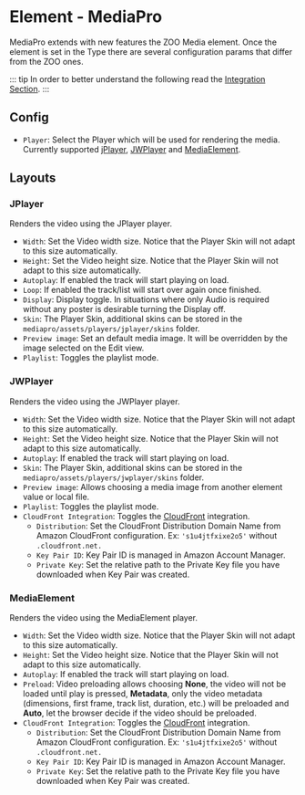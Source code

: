 # Element - MediaPro

MediaPro extends with new features the ZOO Media element. Once the element is set in the Type there are several configuration params that differ from the ZOO ones.

::: tip
In order to better understand the following read the [Integration Section](./integration.md).
:::

## Config

- `Player`: Select the Player which will be used for rendering the media. Currently supported [jPlayer](http://www.jplayer.org/), [JWPlayer](http://www.jwplayer.com/) and [MediaElement](http://www.mediaelementjs.com/).

## Layouts

### JPlayer

Renders the video using the JPlayer player.

- `Width`: Set the Video width size. Notice that the Player Skin will not adapt to this size automatically.
- `Height`: Set the Video height size. Notice that the Player Skin will not adapt to this size automatically.
- `Autoplay`: If enabled the track will start playing on load.
- `Loop`: If enabled the track/list will start over again once finished.
- `Display`: Display toggle. In situations where only Audio is required without any poster is desirable turning the Display off.
- `Skin`: The Player Skin, additional skins can be stored in the `mediapro/assets/players/jplayer/skins` folder.
- `Preview image`: Set an default media image. It will be overridden by the image selected on the Edit view.
- `Playlist`: Toggles the playlist mode.

### JWPlayer

Renders the video using the JWPlayer player.

- `Width`: Set the Video width size. Notice that the Player Skin will not adapt to this size automatically.
- `Height`: Set the Video height size. Notice that the Player Skin will not adapt to this size automatically.
- `Autoplay`: If enabled the track will start playing on load.
- `Skin`: The Player Skin, additional skins can be stored in the `mediapro/assets/players/jwplayer/skins` folder.
- `Preview image`: Allows choosing a media image from another element value or local file.
- `Playlist`: Toggles the playlist mode.
- `CloudFront Integration`: Toggles the [CloudFront](https://aws.amazon.com/cloudfront/) integration.
  - `Distribution`: Set the CloudFront Distribution Domain Name from Amazon CloudFront configuration. Ex: `'s1u4jtfxixe2o5'` without `.cloudfront.net.`
  - `Key Pair ID`: Key Pair ID is managed in Amazon Account Manager.
  - `Private Key`: Set the relative path to the Private Key file you have downloaded when Key Pair was created.


### MediaElement

Renders the video using the MediaElement player.

- `Width`: Set the Video width size. Notice that the Player Skin will not adapt to this size automatically.
- `Height`: Set the Video height size. Notice that the Player Skin will not adapt to this size automatically.
- `Autoplay`: If enabled the track will start playing on load.
- `Preload`: Video preloading allows choosing **None**, the video will not be loaded until play is pressed, **Metadata**, only the video metadata (dimensions, first frame, track list, duration, etc.) will be preloaded and **Auto**, let the browser decide if the video should be preloaded.
- `CloudFront Integration`: Toggles the [CloudFront](https://aws.amazon.com/cloudfront/) integration.
  - `Distribution`: Set the CloudFront Distribution Domain Name from Amazon CloudFront configuration. Ex: `'s1u4jtfxixe2o5'` without `.cloudfront.net.`
  - `Key Pair ID`: Key Pair ID is managed in Amazon Account Manager.
  - `Private Key`: Set the relative path to the Private Key file you have downloaded when Key Pair was created.
